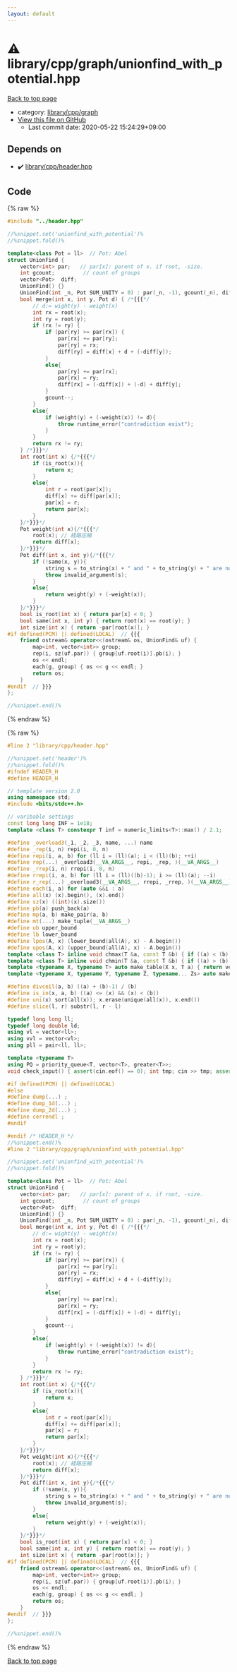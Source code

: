 ```yaml
---
layout: default
---
```


<!-- mathjax config similar to math.stackexchange -->
<script type="text/javascript" async
  src="https://cdnjs.cloudflare.com/ajax/libs/mathjax/2.7.5/MathJax.js?config=TeX-MML-AM_CHTML">
</script>
<script type="text/x-mathjax-config">
  MathJax.Hub.Config({
    TeX: { equationNumbers: { autoNumber: "AMS" }},
    tex2jax: {
      inlineMath: [ ['$','$'] ],
      processEscapes: true
    },
    "HTML-CSS": { matchFontHeight: false },
    displayAlign: "left",
    displayIndent: "2em"
  });
</script>

<script type="text/javascript" src="https://cdnjs.cloudflare.com/ajax/libs/jquery/3.4.1/jquery.min.js"></script>
<script src="https://cdn.jsdelivr.net/npm/jquery-balloon-js@1.1.2/jquery.balloon.min.js" integrity="sha256-ZEYs9VrgAeNuPvs15E39OsyOJaIkXEEt10fzxJ20+2I=" crossorigin="anonymous"></script>
<script type="text/javascript" src="../../../../assets/js/copy-button.js"></script>
<link rel="stylesheet" href="../../../../assets/css/copy-button.css" />


# :warning: library/cpp/graph/unionfind_with_potential.hpp

<a href="../../../../index.html">Back to top page</a>

* category: <a href="../../../../index.html#df01edd2bf6d13defce1efe9440d670c">library/cpp/graph</a>
* <a href="{{ site.github.repository_url }}/blob/master/library/cpp/graph/unionfind_with_potential.hpp">View this file on GitHub</a>
    - Last commit date: 2020-05-22 15:24:29+09:00




## Depends on

* :heavy_check_mark: <a href="../header.hpp.html">library/cpp/header.hpp</a>


## Code

<a id="unbundled"></a>
{% raw %}
```cpp
#include "../header.hpp"

//%snippet.set('unionfind_with_potential')%
//%snippet.fold()%

template<class Pot = ll>  // Pot: Abel
struct UnionFind {
    vector<int> par;   // par[x]: parent of x. if root, -size.
    int gcount;         // count of groups
    vector<Pot>  diff;
    UnionFind() {}
    UnionFind(int _n, Pot SUM_UNITY = 0) : par(_n, -1), gcount(_n), diff(_n, SUM_UNITY) {}
    bool merge(int x, int y, Pot d) { /*{{{*/
        // d:= wight(y) - weight(x)
        int rx = root(x);
        int ry = root(y);
        if (rx != ry) {
            if (par[ry] >= par[rx]) {
                par[rx] += par[ry];
                par[ry] = rx;
                diff[ry] = diff[x] + d + (-diff[y]);
            }
            else{
                par[ry] += par[rx];
                par[rx] = ry;
                diff[rx] = (-diff[x]) + (-d) + diff[y];
            }
            gcount--;
        }
        else{
            if (weight(y) + (-weight(x)) != d){
                throw runtime_error("contradiction exist");
            }
        }
        return rx != ry;
    } /*}}}*/
    int root(int x) {/*{{{*/
        if (is_root(x)){
            return x;
        }
        else{
            int r = root(par[x]);
            diff[x] += diff[par[x]];
            par[x] = r;
            return par[x];
        }
    }/*}}}*/
    Pot weight(int x){/*{{{*/
        root(x); // 経路圧縮
        return diff[x];
    }/*}}}*/
    Pot diff(int x, int y){/*{{{*/
        if (!same(x, y)){
            string s = to_string(x) + " and " + to_string(y) + " are not in the same group.";
            throw invalid_argument(s);
        }
        else{
            return weight(y) + (-weight(x));
        }
    }/*}}}*/
    bool is_root(int x) { return par[x] < 0; }
    bool same(int x, int y) { return root(x) == root(y); }
    int size(int x) { return -par[root(x)]; }
#if defined(PCM) || defined(LOCAL)  // {{{
    friend ostream& operator<<(ostream& os, UnionFind& uf) {
        map<int, vector<int>> group;
        rep(i, sz(uf.par)) { group[uf.root(i)].pb(i); }
        os << endl;
        each(g, group) { os << g << endl; }
        return os;
    }
#endif  // }}}
};

//%snippet.end()%

```
{% endraw %}

<a id="bundled"></a>
{% raw %}
```cpp
#line 2 "library/cpp/header.hpp"

//%snippet.set('header')%
//%snippet.fold()%
#ifndef HEADER_H
#define HEADER_H

// template version 2.0
using namespace std;
#include <bits/stdc++.h>

// varibable settings
const long long INF = 1e18;
template <class T> constexpr T inf = numeric_limits<T>::max() / 2.1;

#define _overload3(_1, _2, _3, name, ...) name
#define _rep(i, n) repi(i, 0, n)
#define repi(i, a, b) for (ll i = (ll)(a); i < (ll)(b); ++i)
#define rep(...) _overload3(__VA_ARGS__, repi, _rep, )(__VA_ARGS__)
#define _rrep(i, n) rrepi(i, 0, n)
#define rrepi(i, a, b) for (ll i = (ll)((b)-1); i >= (ll)(a); --i)
#define r_rep(...) _overload3(__VA_ARGS__, rrepi, _rrep, )(__VA_ARGS__)
#define each(i, a) for (auto &&i : a)
#define all(x) (x).begin(), (x).end()
#define sz(x) ((int)(x).size())
#define pb(a) push_back(a)
#define mp(a, b) make_pair(a, b)
#define mt(...) make_tuple(__VA_ARGS__)
#define ub upper_bound
#define lb lower_bound
#define lpos(A, x) (lower_bound(all(A), x) - A.begin())
#define upos(A, x) (upper_bound(all(A), x) - A.begin())
template <class T> inline void chmax(T &a, const T &b) { if ((a) < (b)) (a) = (b); }
template <class T> inline void chmin(T &a, const T &b) { if ((a) > (b)) (a) = (b); }
template <typename X, typename T> auto make_table(X x, T a) { return vector<T>(x, a); }
template <typename X, typename Y, typename Z, typename... Zs> auto make_table(X x, Y y, Z z, Zs... zs) { auto cont = make_table(y, z, zs...); return vector<decltype(cont)>(x, cont); }

#define divceil(a, b) ((a) + (b)-1) / (b)
#define is_in(x, a, b) ((a) <= (x) && (x) < (b))
#define uni(x) sort(all(x)); x.erase(unique(all(x)), x.end())
#define slice(l, r) substr(l, r - l)

typedef long long ll;
typedef long double ld;
using vl = vector<ll>;
using vvl = vector<vl>;
using pll = pair<ll, ll>;

template <typename T>
using PQ = priority_queue<T, vector<T>, greater<T>>;
void check_input() { assert(cin.eof() == 0); int tmp; cin >> tmp; assert(cin.eof() == 1); }

#if defined(PCM) || defined(LOCAL)
#else
#define dump(...) ;
#define dump_1d(...) ;
#define dump_2d(...) ;
#define cerrendl ;
#endif

#endif /* HEADER_H */
//%snippet.end()%
#line 2 "library/cpp/graph/unionfind_with_potential.hpp"

//%snippet.set('unionfind_with_potential')%
//%snippet.fold()%

template<class Pot = ll>  // Pot: Abel
struct UnionFind {
    vector<int> par;   // par[x]: parent of x. if root, -size.
    int gcount;         // count of groups
    vector<Pot>  diff;
    UnionFind() {}
    UnionFind(int _n, Pot SUM_UNITY = 0) : par(_n, -1), gcount(_n), diff(_n, SUM_UNITY) {}
    bool merge(int x, int y, Pot d) { /*{{{*/
        // d:= wight(y) - weight(x)
        int rx = root(x);
        int ry = root(y);
        if (rx != ry) {
            if (par[ry] >= par[rx]) {
                par[rx] += par[ry];
                par[ry] = rx;
                diff[ry] = diff[x] + d + (-diff[y]);
            }
            else{
                par[ry] += par[rx];
                par[rx] = ry;
                diff[rx] = (-diff[x]) + (-d) + diff[y];
            }
            gcount--;
        }
        else{
            if (weight(y) + (-weight(x)) != d){
                throw runtime_error("contradiction exist");
            }
        }
        return rx != ry;
    } /*}}}*/
    int root(int x) {/*{{{*/
        if (is_root(x)){
            return x;
        }
        else{
            int r = root(par[x]);
            diff[x] += diff[par[x]];
            par[x] = r;
            return par[x];
        }
    }/*}}}*/
    Pot weight(int x){/*{{{*/
        root(x); // 経路圧縮
        return diff[x];
    }/*}}}*/
    Pot diff(int x, int y){/*{{{*/
        if (!same(x, y)){
            string s = to_string(x) + " and " + to_string(y) + " are not in the same group.";
            throw invalid_argument(s);
        }
        else{
            return weight(y) + (-weight(x));
        }
    }/*}}}*/
    bool is_root(int x) { return par[x] < 0; }
    bool same(int x, int y) { return root(x) == root(y); }
    int size(int x) { return -par[root(x)]; }
#if defined(PCM) || defined(LOCAL)  // {{{
    friend ostream& operator<<(ostream& os, UnionFind& uf) {
        map<int, vector<int>> group;
        rep(i, sz(uf.par)) { group[uf.root(i)].pb(i); }
        os << endl;
        each(g, group) { os << g << endl; }
        return os;
    }
#endif  // }}}
};

//%snippet.end()%

```
{% endraw %}

<a href="../../../../index.html">Back to top page</a>

